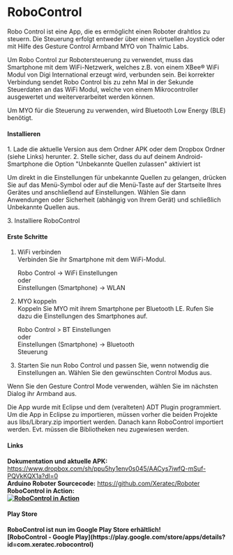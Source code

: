 <h1>RoboControl</h1>
Robo Control ist eine App, die es ermöglicht einen Roboter drahtlos zu steuern. Die Steuerung erfolgt entweder über einen virtuellen Joystick oder mit Hilfe des Gesture Control Armband MYO von Thalmic Labs.
 
Um Robo Control zur Robotersteuerung zu verwendet, muss das Smartphone mit dem WiFi-Netzwerk, welches z.B. von einem XBee® WiFi Modul von Digi International erzeugt wird, verbunden sein.
Bei korrekter Verbindung sendet Robo Control bis zu zehn Mal in der Sekunde Steuerdaten an das WiFi Modul, welche von einem Mikrocontroller ausgewertet und weiterverarbeitet werden können.

Um MYO für die Steuerung zu verwenden, wird Bluetooth Low Energy (BLE) benötigt. 

<h4>Installieren</h4>
1. Lade die aktuelle Version aus dem Ordner APK oder dem Dropbox Ordner (siehe Links) herunter.
2. Stelle sicher, dass du auf deinem Android-Smartphone die Option "Unbekannte Quellen zulassen" aktiviert ist
   <p>Um direkt in die Einstellungen für unbekannte Quellen zu gelangen, drücken Sie auf das Menü-Symbol oder auf die Menü-Taste auf der Startseite Ihres Gerätes und anschließend auf Einstellungen. Wählen Sie dann Anwendungen oder Sicherheit (abhängig von Ihrem Gerät) und schließlich Unbekannte Quellen aus.</p>
3. Installiere RoboControl

<h4>Erste Schritte</h4>

1. WiFi verbinden<br>
	Verbinden Sie ihr Smartphone mit dem WiFi-Modul.

	Robo Control -> WiFi Einstellungen<br>
	oder<br>
	Einstellungen (Smartphone) -> WLAN
	
2. MYO koppeln<br>
	Koppeln Sie MYO mit ihrem Smartphone per Bluetooth LE. Rufen Sie dazu die Einstellungen des Smartphones auf.

	Robo Control > BT Einstellungen<br>
	oder<br>
	Einstellungen (Smartphone) -> Bluetooth<br>
	Steuerung

3. Starten Sie nun Robo Control und passen Sie, wenn notwendig die Einstellungen an. Wählen Sie den gewünschten Control Modus aus.
	
Wenn Sie den Gesture Control Mode verwenden, wählen Sie im nächsten Dialog ihr Armband aus.

Die App wurde mit Eclipse und dem (veralteten) ADT Plugin programmiert. Um die App in Eclipse zu importieren, müssen vorher die beiden Projekte aus libs/Library.zip importiert werden. Danach kann RoboControl importiert werden. Evt. müssen die Bibliotheken neu zugewiesen werden.

<h4>Links</h4>

<b>Dokumentation und aktuelle APK:</b>
https://www.dropbox.com/sh/ppu5hy1env0s045/AACys7iwfQ-mSuf-PQVkKQX1a?dl=0<br />
<b>Arduino Roboter Sourcecode:</b> https://github.com/Xeratec/Roboter
<br />
<b>RoboControl in Action:<br />
[![RoboControl in Action](http://img.youtube.com/vi/zipDowhP6f8/0.jpg)](http://www.youtube.com/watch?v=zipDowhP6f8)

<h4>Play Store</h4>
RoboControl ist nun im Google Play Store erhältlich!<br />
[RoboControl - Google Play](https://play.google.com/store/apps/details?id=com.xeratec.robocontrol)
